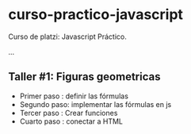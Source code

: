 # curso-practico-javascript
Curso de platzi: Javascript Práctico. 

...

## Taller #1: Figuras geometricas

- Primer paso : definir las fórmulas
- Segundo paso: implementar las fórmulas en js
- Tercer paso : Crear funciones
- Cuarto paso : conectar a HTML
